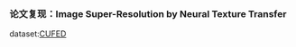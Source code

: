 ### 论文复现：Image Super-Resolution by Neural Texture Transfer

dataset:[CUFED](http://acsweb.ucsd.edu/~yuw176/event-curation.html)

